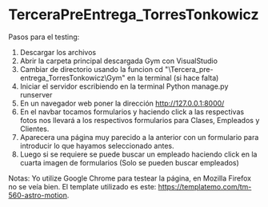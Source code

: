 # TerceraPreEntrega_TorresTonkowicz

Pasos para el testing:
1. Descargar los archivos
2. Abrir la carpeta principal descargada Gym con VisualStudio
3. Cambiar de directorio usando la funcion cd "\Tercera_pre-entrega_TorresTonkowicz\Gym" en la terminal (si hace falta)
4. Iniciar el servidor escribiendo en la terminal Python manage.py runserver
5. En un navegador web poner la dirección http://127.0.0.1:8000/
6. En el navbar tocamos formularios y haciendo click a las respectivas fotos nos llevará a los respectivos formularios para Clases, Empleados y Clientes.
7. Aparecera una página muy parecido a la anterior con un formulario para introducir lo que hayamos seleccionado antes.
8. Luego si se requiere se puede buscar un empleado haciendo click en la cuarta imagen de formularios (Solo se pueden buscar empleados)

Notas:
Yo utilize Google Chrome para testear la página, en Mozilla Firefox no se veía bien.
El template utilizado es este: https://templatemo.com/tm-560-astro-motion.
